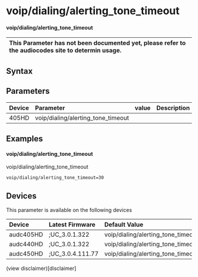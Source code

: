 ﻿---
description: voip/dialing/alerting_tone_timeout
search: false
---

# voip/dialing/alerting_tone_timeout

#### voip/dialing/alerting_tone_timeout


| This Parameter has not been documented yet, please refer to the audiocodes site to determin usage.  | 
| :--- |

## Syntax

## Parameters
|Device|Parameter|value|Description|
|:---|:---|:---|:---|
| 405HD | voip/dialing/alerting_tone_timeout |  |  |

## Examples
#### voip/dialing/alerting_tone_timeout

voip/dialing/alerting_tone_timeout

```
voip/dialing/alerting_tone_timeout=30
```

## Devices
This parameter is available on the following devices

| Device | Latest Firmware | Default Value |
|:---|:---|:---|
| audc405HD | ;UC_3.0.1.322 | voip/dialing/alerting_tone_timeout=30 
| audc440HD | ;UC_3.0.1.322 | voip/dialing/alerting_tone_timeout=30 
| audc450HD | ;UC_3.0.4.111.77 | voip/dialing/alerting_tone_timeout=30 

(view disclaimer)[disclaimer]
